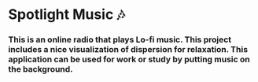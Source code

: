 # Spotlight Music 🎶
### This is an online radio that plays Lo-fi music. This project includes a nice visualization of dispersion for relaxation. This application can be used for work or study by putting music on the background.

